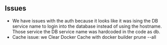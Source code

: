 ## Issues
- We have issues with the auth because it looks like it was ising the DB service name to login into the database instead of using the hostname. Those service the DB service name was hardcoded in the code as db.
- Cache issue: we Clear Docker Cache with docker builder prune --all

